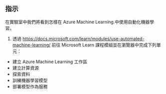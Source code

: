 ﻿---
lab:
    title: '在 Azure Machine Learning 中使用自動化機器學習'
---

## 指示
在實驗室中我們將看到怎樣在 Azure Machine Learning.中使用自動化機器學習。

1.	透過 https://docs.microsoft.com/learn/modules/use-automated-machine-learning/ 前往 Microsoft Learn 課程模組並在瀏覽器中完成下列單元： 

- 建立 Azure Machine Learning 工作區
- 建立計算資源
- 探索資料 
- 訓練機器學習模型 
- 部署模型作為服務 

